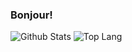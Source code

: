 ### Bonjour!

![Github Stats](
https://github-readme-stats.vercel.app/api?username=the-other-autumn&show_icons=true&theme=dark&layout=compact&count_private=true&include_all_commits=true&hide_border=true
)
![Top Lang](https://github-readme-stats.vercel.app/api/top-langs/?username=the-other-autumn&layout=compact&theme=dark&exclude_repo=hud,bytehud,va11halla-fix,changewall&hide_border=true)


